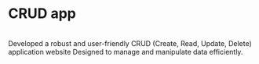 # CRUD app
<br>
Developed a robust and user-friendly CRUD (Create, Read, Update, 
Delete) application website Designed to manage and manipulate data efficiently.